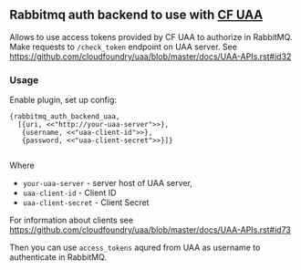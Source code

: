 ## Rabbitmq auth backend to use with [CF UAA](https://github.com/cloudfoundry/uaa)

Allows to use access tokens provided by CF UAA to authorize in RabbitMQ.
Make requests to `/check_token` endpoint on UAA server. See https://github.com/cloudfoundry/uaa/blob/master/docs/UAA-APIs.rst#id32

### Usage

Enable plugin, set up config:
```
{rabbitmq_auth_backend_uaa,
  [{uri, <<"http://your-uaa-server">>},
   {username, <<"uaa-client-id">>},
   {password, <<"uaa-client-secret">>}]}
   
```

Where 
- `your-uaa-server` - server host of UAA server, 
- `uaa-client-id` - Client ID
- `uaa-client-secret` - Client Secret

For information about clients see https://github.com/cloudfoundry/uaa/blob/master/docs/UAA-APIs.rst#id73

Then you can use `access_tokens` aqured from UAA as username to authenticate in RabbitMQ.
